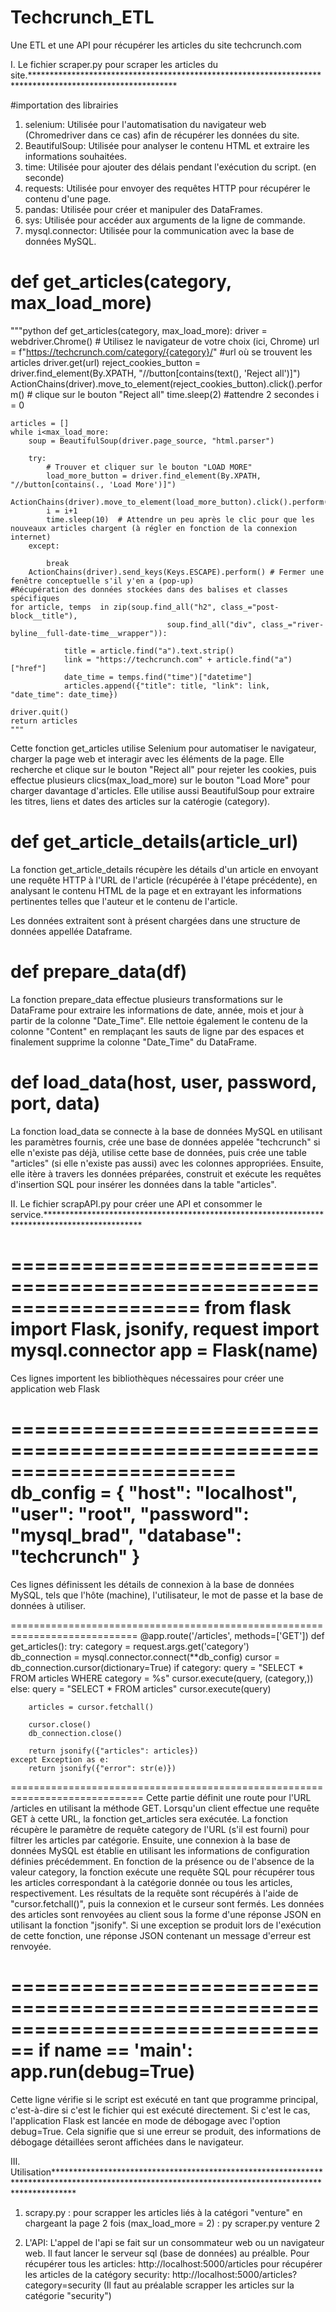 # Techcrunch_ETL
Une ETL et une API pour récupérer les articles du site techcrunch.com

I. Le fichier scraper.py pour scraper les articles du site.*********************************************************************************************************

#importation des librairies
1. selenium: Utilisée pour l'automatisation du navigateur web (Chromedriver dans ce cas) afin de récupérer les données du site.
2. BeautifulSoup: Utilisée pour analyser le contenu HTML et extraire les informations souhaitées.
3. time: Utilisée pour ajouter des délais pendant l'exécution du script. (en seconde)
4. requests: Utilisée pour envoyer des requêtes HTTP pour récupérer le contenu d'une page.
5. pandas: Utilisée pour créer et manipuler des DataFrames.
6. sys: Utilisée pour accéder aux arguments de la ligne de commande.
7. mysql.connector: Utilisée pour la communication avec la base de données MySQL.

# def get_articles(category, max_load_more)
"""python 
def get_articles(category, max_load_more):
    driver = webdriver.Chrome()  # Utilisez le navigateur de votre choix (ici, Chrome)
    url = f"https://techcrunch.com/category/{category}/" #url où se trouvent les articles
    driver.get(url)
    reject_cookies_button = driver.find_element(By.XPATH, "//button[contains(text(), 'Reject all')]")
    ActionChains(driver).move_to_element(reject_cookies_button).click().perform() # clique sur le bouton "Reject all"
    time.sleep(2) #attendre 2 secondes 
    i = 0
    
    articles = []
    while i<max_load_more:
        soup = BeautifulSoup(driver.page_source, "html.parser")
        
        try:
            # Trouver et cliquer sur le bouton "LOAD MORE"
            load_more_button = driver.find_element(By.XPATH, "//button[contains(., 'Load More')]")
            ActionChains(driver).move_to_element(load_more_button).click().perform()
            i = i+1
            time.sleep(10)  # Attendre un peu après le clic pour que les nouveaux articles chargent (à régler en fonction de la connexion internet)
        except: 
        
            break
        ActionChains(driver).send_keys(Keys.ESCAPE).perform() # Fermer une fenêtre conceptuelle s'il y'en a (pop-up)
    #Récupération des données stockées dans des balises et classes spécifiques    
    for article, temps  in zip(soup.find_all("h2", class_="post-block__title"), 
                                       soup.find_all("div", class_="river-byline__full-date-time__wrapper")):
            
                title = article.find("a").text.strip()
                link = "https://techcrunch.com" + article.find("a")["href"]
                date_time = temps.find("time")["datetime"]
                articles.append({"title": title, "link": link, "date_time": date_time})
           
    driver.quit()
    return articles
    """
Cette fonction get_articles utilise Selenium pour automatiser le navigateur, charger la page web et interagir avec les éléments de la page.
Elle recherche et clique sur le bouton "Reject all" pour rejeter les cookies, puis effectue plusieurs clics(max_load_more) sur le bouton "Load More" pour charger davantage d'articles. 
Elle utilise aussi BeautifulSoup pour extraire les titres, liens et dates des articles sur la catérogie (category).

# def get_article_details(article_url)
La fonction get_article_details récupère les détails d'un article en envoyant une requête HTTP à l'URL de l'article (récupérée à l'étape précédente), en analysant le contenu HTML de la page et en extrayant les informations pertinentes telles que l'auteur et le contenu de l'article.

Les données extraitent sont à présent chargées dans une structure de données appellée Dataframe.

# def prepare_data(df)
La fonction prepare_data effectue plusieurs transformations sur le DataFrame pour extraire les informations de date, année, mois et jour à partir de la colonne "Date_Time". 
Elle nettoie également le contenu de la colonne "Content" en remplaçant les sauts de ligne par des espaces et finalement supprime la colonne "Date_Time" du DataFrame.

# def load_data(host, user, password, port, data)
La fonction load_data se connecte à la base de données MySQL en utilisant les paramètres fournis, crée une base de données appelée "techcrunch" si elle n'existe pas déjà, utilise cette base de données, puis crée une table "articles" (si elle n'existe pas aussi) avec les colonnes appropriées. Ensuite, elle itère à travers les données préparées, construit et exécute les requêtes d'insertion SQL pour insérer les données dans la table "articles".


II. Le fichier scrapAPI.py pour créer une API et consommer le service.**********************************************************************************************

====================================================================
from flask import Flask, jsonify, request
import mysql.connector
app = Flask(__name__)
======================================================================
Ces lignes importent les bibliothèques nécessaires pour créer une application web Flask

=======================================================================
db_config = {
    "host": "localhost",
    "user": "root",
    "password": "mysql_brad",
    "database": "techcrunch"
}
=========================================================================
Ces lignes définissent les détails de connexion à la base de données MySQL, tels que l'hôte (machine), l'utilisateur, le mot de passe et la base de données à utiliser.

============================================================================
@app.route('/articles', methods=['GET'])
def get_articles():
    try:
        category = request.args.get('category')  
        db_connection = mysql.connector.connect(**db_config)
        cursor = db_connection.cursor(dictionary=True)
                if category:
            query = "SELECT * FROM articles WHERE category = %s"
            cursor.execute(query, (category,))
        else:
            query = "SELECT * FROM articles"
            cursor.execute(query)

        articles = cursor.fetchall()

        cursor.close()
        db_connection.close()

        return jsonify({"articles": articles})
    except Exception as e:
        return jsonify({"error": str(e)})
=============================================================================
Cette partie définit une route pour l'URL /articles en utilisant la méthode GET. 
Lorsqu'un client effectue une requête GET à cette URL, la fonction get_articles sera exécutée. La fonction récupère le paramètre de requête category de l'URL (s'il est fourni) pour filtrer les articles par catégorie. 
Ensuite, une connexion à la base de données MySQL est établie en utilisant les informations de configuration définies précédemment.
En fonction de la présence ou de l'absence de la valeur category, la fonction exécute une requête SQL pour récupérer tous les articles correspondant à la catégorie donnée ou tous les articles, respectivement. 
Les résultats de la requête sont récupérés à l'aide de "cursor.fetchall()", puis la connexion et le curseur sont fermés.
Les données des articles sont renvoyées au client sous la forme d'une réponse JSON en utilisant la fonction "jsonify". 
Si une exception se produit lors de l'exécution de cette fonction, une réponse JSON contenant un message d'erreur est renvoyée.

================================================================================
if __name__ == '__main__':
    app.run(debug=True)
================================================================================
Cette ligne vérifie si le script est exécuté en tant que programme principal, c'est-à-dire si c'est le fichier qui est exécuté directement. 
Si c'est le cas, l'application Flask est lancée en mode de débogage avec l'option debug=True. Cela signifie que si une erreur se produit, des informations de débogage détaillées seront affichées dans le navigateur.

III. Utilisation****************************************************************************************************************************************************

1. scrapy.py :
   pour scrapper les articles liés à la catégori "venture" en chargeant la page 2 fois (max_load_more = 2) : py scraper.py venture 2

2. L'API:
   L'appel de l'api se fait sur un consommateur web ou un navigateur web.
   Il faut lancer le serveur sql (base de données) au préalble.
   Pour récupérer tous les articles: http://localhost:5000/articles
   pour récupérer les articles de la catégory security: http://localhost:5000/articles?category=security (Il faut au préalable scrapper les articles sur la catégorie "security")




